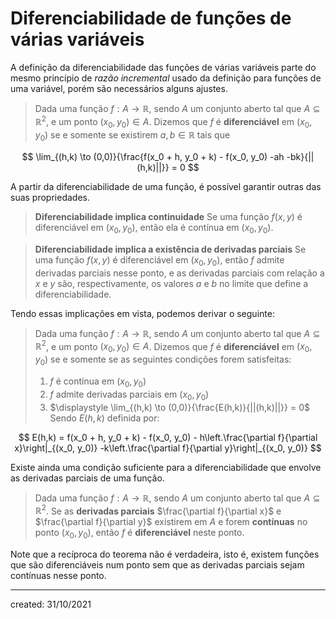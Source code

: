 # Diferenciabilidade de funções de várias variáveis
A definição da diferenciabilidade das funções de várias variáveis parte do mesmo princípio de *razão incremental* usado da definição para funções de uma variável, porém são necessários alguns ajustes.

> Dada uma função $f: A \to \mathbb{R}$, sendo $A$ um conjunto aberto tal que $A \subseteq \mathbb{R}^2$, e um ponto $(x_0, y_0) \in A$. Dizemos que $f$ é **diferenciável** em $(x_0, y_0)$ se e somente se existirem $a, b \in \mathbb{R}$ tais que

$$
\lim_{(h,k) \to (0,0)}{\frac{f(x_0 + h, y_0 + k) - f(x_0, y_0) -ah -bk}{||(h,k)||}} = 0
$$

A partir da diferenciabilidade de uma função, é possível garantir outras das suas propriedades.

> **Diferenciabilidade implica continuidade**
> Se uma função $f(x,y)$ é diferenciável em $(x_0, y_0)$, então ela é contínua em $(x_0, y_0)$.

> **Diferenciabilidade implica a existência de derivadas parciais**
> Se uma função $f(x,y)$ é diferenciável em $(x_0, y_0)$, então $f$ admite derivadas parciais nesse ponto, e as derivadas parciais com relação a $x$ e $y$ são, respectivamente, os valores $a$ e $b$ no limite que define a diferenciabilidade.

Tendo essas implicações em vista, podemos derivar o seguinte:

> Dada uma função $f: A \to \mathbb{R}$, sendo $A$ um conjunto aberto tal que $A \subseteq \mathbb{R}^2$, e um ponto $(x_0, y_0) \in A$. Dizemos que $f$ é **diferenciável** em $(x_0, y_0)$ se e somente se as seguintes condições forem satisfeitas:
> 1. $f$ é contínua em $(x_0, y_0)$
> 2. $f$ admite derivadas parciais em $(x_0, y_0)$
> 3. $\displaystyle \lim_{(h,k) \to (0,0)}{\frac{E(h,k)}{||(h,k)||}} = 0$
> Sendo $E(h,k)$ definida por:

$$
E(h,k) = f(x_0 + h, y_0 + k) - f(x_0, y_0) - h\left.\frac{\partial f}{\partial x}\right|_{(x_0, y_0)} -k\left.\frac{\partial f}{\partial y}\right|_{(x_0, y_0)}
$$

Existe ainda uma condição suficiente para a diferenciabilidade que envolve as derivadas parciais de uma função.

> Dada uma função $f: A \to \mathbb{R}$, sendo $A$ um conjunto aberto tal que $A \subseteq \mathbb{R}^2$. Se as **derivadas parciais** $\frac{\partial f}{\partial x}$ e $\frac{\partial f}{\partial y}$ existirem em $A$ e forem **contínuas** no ponto $(x_0, y_0)$, então $f$ é **diferenciável** neste ponto.

Note que a recíproca do teorema não é verdadeira, isto é, existem funções que são diferenciáveis num ponto sem que as derivadas parciais sejam contínuas nesse ponto.

---

created: 31/10/2021
